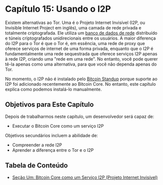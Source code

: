# Capítulo 15: Usando o I2P

Existem alternativas ao Tor. Uma é o Projeto Internet Invisível (I2P, ou Invisible Internet Project em inglês), uma camada de rede privada e totalmente criptografada. Ele utiliza um [banco de dados de rede](https://geti2p.net/pt-br/docs/how/network-database) distribuído e túneis criptografados unidirecionais entre os usuários. A maior diferença do I2P para o Tor é que o Tor é, em essência, uma rede de proxy que oferece serviços de internet de uma forma privada, enquanto que o I2P é fundamentalmente uma rede sequestrada que oferece serviços I2P apenas à rede I2P, criando uma "rede em uma rede". No entanto, você pode querer tê-la apenas como uma alternativa, para que você não dependa apenas do Tor.

No momento, o I2P não é instalado pelo [Bitcoin Standup](https://github.com/BlockchainCommons/Bitcoin-Standup-Scripts) porque suporte ao I2P foi adicionado recentemente ao Bitcoin Core. No entanto, este capítulo explica como podemos instalá-lo manualmente.

## Objetivos para Este Capítulo

Depois de trabalharmos neste capítulo, um desenvolvedor será capaz de:

* Executar  o Bitcoin Core como um serviço I2P

Objetivos secundários incluem a abilidade de:

- Compreender a rede I2P
- Aprender a diferença entre o Tor e o I2P

## Tabela de Conteúdo

* [Seção Um: Bitcoin Core como um Serviço I2P (Projeto Internet Invisível)](15_1_i2p_service.md)